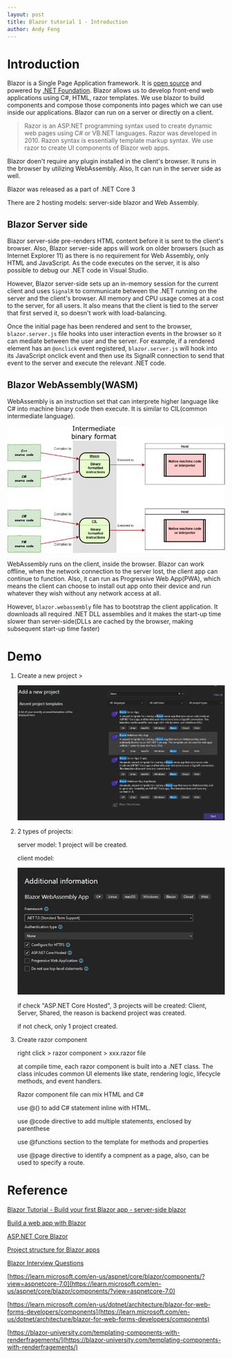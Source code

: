 ```yaml
---
layout: post
title: Blazor tutorial 1 - Introduction
author: Andy Feng
---
```


# Introduction
Blazor is a Single Page Application framework. It is [open source](https://github.com/dotnet/aspnetcore/tree/master/src/Components) and powered by [.NET Foundation](https://dotnetfoundation.org/). Blazor allows us to develop front-end web applications using C#, HTML, razor templates. We use blazor to build components and compose those components into pages which we can use inside our applications. Blazor can run on a server or directly on a client.
> Razor is an ASP.NET programming syntax used to create dynamic web pages using C# or VB.NET languages. Razor was developed in 2010. Razon syntax is essentially template markup syntax. We use razor to create UI components of Blazor web apps.

Blazor doen't require any plugin installed in the client's browser. It runs in the browser by utilizing WebAssembly. Also, It can run in the server side as well. 

Blazor was released as a part of .NET Core 3

There are 2 hosting models: server-side blazor and Web Assembly. 

## Blazor Server side
Blazor server-side pre-renders HTML content before it is sent to the client's browser. Also, Blazor server-side apps will work on older browsers (such as Internet Explorer 11) as there is no requirement for Web Assembly, only HTML and JavaScript. As the code executes on the server, it is also possible to debug our .NET code in Visual Studio.

However, Blazor server-side sets up an in-memory session for the current client and uses `SignalR` to communicate between the .NET running on the server and the client's browser. All memory and CPU usage comes at a cost to the server, for all users. It also means that the client is tied to the server that first served it, so doesn't work with load-balancing.

Once the initial page has been rendered and sent to the browser, `blazor.server.js` file hooks into user interaction events in the browser so it can mediate between the user and the server. For example, if a rendered element has an `@onclick` event registered, `blazor.server.js` will hook into its JavaScript onclick event and then use its SignalR connection to send that event to the server and execute the relevant .NET code.

## Blazor WebAssembly(WASM)
WebAssembly is an instruction set that can interprete higher language like C# into machine binary code then execute. It is similar to CIL(common intermediate language). 

![](/images/posts/20221216-blazor-1.png)

WebAssembly runs on the client, inside the browser. Blazor can work offline, when the network connection to the server lost, the client app can continue to function. Also, it can run as Progressive Web App(PWA), which means the client can choose to install out app onto their device and run whatever they wish without any network access at all.

However, `blazor.webassembly` file has to bootstrap the client application. It downloads all required .NET DLL assemblies and it makes the start-up time slower than server-side(DLLs are cached by the browser, making subsequent start-up time faster)

# Demo
1. Create a new project > 

	![](/images/posts/20221216-blazor-2.jpg)

1. 2 types of projects:

	server model: 1 project will be created.

	client model:

	![](/images/posts/20221216-blazor-3.jpg)

	if check "ASP.NET Core Hosted", 3 projects will be created: Client, Server, Shared, the reason is backend project was created.

	if not check, only 1 project created.

1. Create razor component

	right click > razor component > xxx.razor file

	at compile time, each razor component is built into a .NET class. The class inlcudes common UI elements like state, rendering logic, lifecycle methods, and event handlers.
	
	Razor component file can mix HTML and C#

	use @() to add C#  statement inline with HTML. 

	use @code directive to add multiple statements, enclosed by parenthese

	use @functions section to the template for methods and properties

	use @page directive to identify a compnent as a page, also, can be used to specify a route.

# Reference
[Blazor Tutorial - Build your first Blazor app - server-side blazor](https://dotnet.microsoft.com/en-us/learn/aspnet/blazor-tutorial/intro)

[Build a web app with Blazor](https://learn.microsoft.com/en-us/training/modules/build-blazor-webassembly-visual-studio-code/)

[ASP.NET Core Blazor](https://learn.microsoft.com/en-us/aspnet/core/blazor/?view=aspnetcore-7.0)

[Project structure for Blazor apps](https://learn.microsoft.com/en-us/dotnet/architecture/blazor-for-web-forms-developers/project-structure)

[Blazor Interview Questions](https://www.c-sharpcorner.com/article/blazor-interview-questions/)

[https://learn.microsoft.com/en-us/aspnet/core/blazor/components/?view=aspnetcore-7.0](https://learn.microsoft.com/en-us/aspnet/core/blazor/components/?view=aspnetcore-7.0)

[https://learn.microsoft.com/en-us/dotnet/architecture/blazor-for-web-forms-developers/components](https://learn.microsoft.com/en-us/dotnet/architecture/blazor-for-web-forms-developers/components)

[https://blazor-university.com/templating-components-with-renderfragements/](https://blazor-university.com/templating-components-with-renderfragements/)